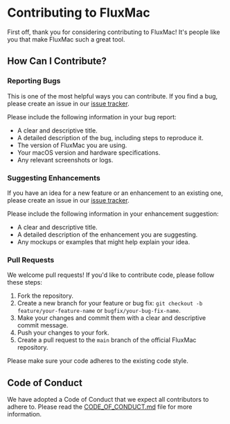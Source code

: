 # Contributing to FluxMac

First off, thank you for considering contributing to FluxMac! It's people like you that make FluxMac such a great tool.

## How Can I Contribute?

### Reporting Bugs

This is one of the most helpful ways you can contribute. If you find a bug, please create an issue in our [issue tracker](https://github.com/your-repo/FluxMac/issues).

Please include the following information in your bug report:

*   A clear and descriptive title.
*   A detailed description of the bug, including steps to reproduce it.
*   The version of FluxMac you are using.
*   Your macOS version and hardware specifications.
*   Any relevant screenshots or logs.

### Suggesting Enhancements

If you have an idea for a new feature or an enhancement to an existing one, please create an issue in our [issue tracker](https://github.com/your-repo/FluxMac/issues).

Please include the following information in your enhancement suggestion:

*   A clear and descriptive title.
*   A detailed description of the enhancement you are suggesting.
*   Any mockups or examples that might help explain your idea.

### Pull Requests

We welcome pull requests! If you'd like to contribute code, please follow these steps:

1.  Fork the repository.
2.  Create a new branch for your feature or bug fix: `git checkout -b feature/your-feature-name` or `bugfix/your-bug-fix-name`.
3.  Make your changes and commit them with a clear and descriptive commit message.
4.  Push your changes to your fork.
5.  Create a pull request to the `main` branch of the official FluxMac repository.

Please make sure your code adheres to the existing code style.

## Code of Conduct

We have adopted a Code of Conduct that we expect all contributors to adhere to. Please read the [CODE_OF_CONDUCT.md](CODE_OF_CONDUCT.md) file for more information. 